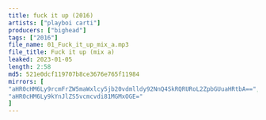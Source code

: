 ```yaml
---
title: fuck it up (2016)
artists: ["playboi carti"]
producers: ["bighead"]
tags: ["2016"]
file_name: 01_Fuck_it_up_mix_a.mp3
file_title: Fuck it up (mix a)
leaked: 2023-01-05
length: 2:58
md5: 521e0dcf119707b8ce3676e765f11984
mirrors: [
"aHR0cHM6Ly9rcmFrZW5maWxlcy5jb20vdmlldy92NnQ4SkRQRURoL2ZpbGUuaHRtbA==",
"aHR0cHM6Ly9kYnJlZS5vcmcvdi81MGMxOGE="
]
---
```

